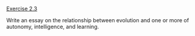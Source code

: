 [Exercise 2.3](2-3/)

Write an essay on the relationship between evolution and one or more of
autonomy, intelligence, and learning.

